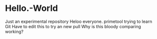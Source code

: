 # Hello.-World
Just an experimental repository
Heloo everyone. primetool trying to learn Git
Have to edit this to try an new pull
Why is this bloody comparing working?
